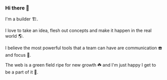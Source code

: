 ### Hi there 👋

I'm a builder 🏗.

I love to take an idea, flesh out concepts and make it happen in the real world 🌎.

I believe the most powerful tools that a team can have are communication ☎️ and focus 🔎.

The web is a green field ripe for new growth ☘️ and I'm just happy I get to be a part of it 🎉. 

<!--
**korygorsky/korygorsky** is a ✨ _special_ ✨ repository because its `README.md` (this file) appears on your GitHub profile.

Here are some ideas to get you started:

- 🔭 I’m currently working on ...
- 🌱 I’m currently learning ...
- 👯 I’m looking to collaborate on ...
- 🤔 I’m looking for help with ...
- 💬 Ask me about ...
- 📫 How to reach me: ...
- 😄 Pronouns: ...
- ⚡ Fun fact: ...
-->
